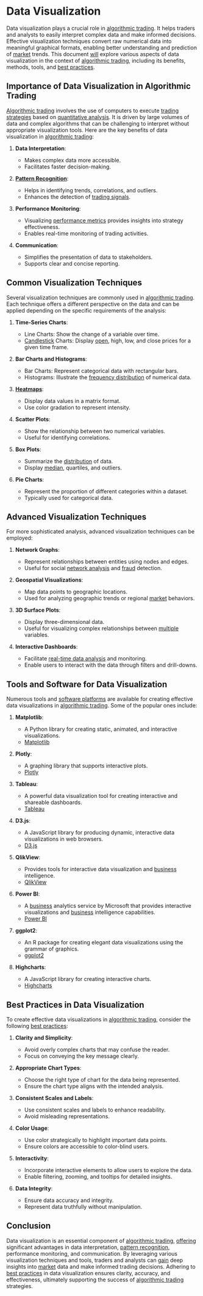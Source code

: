 # Data Visualization

Data visualization plays a crucial role in [algorithmic trading](../a/algorithmic_trading.md). It helps traders and analysts to easily interpret complex data and make informed decisions. Effective visualization techniques convert raw numerical data into meaningful graphical formats, enabling better understanding and prediction of [market](../m/market.md) trends. This document [will](../w/will.md) explore various aspects of data visualization in the context of [algorithmic trading](../a/algorithmic_trading.md), including its benefits, methods, tools, and [best practices](../b/best_practices.md).

## Importance of Data Visualization in Algorithmic Trading

[Algorithmic trading](../a/algorithmic_trading.md) involves the use of computers to execute [trading strategies](../t/trading_strategies.md) based on [quantitative analysis](../q/quantitative_analysis.md). It is driven by large volumes of data and complex algorithms that can be challenging to interpret without appropriate visualization tools. Here are the key benefits of data visualization in [algorithmic trading](../a/algorithmic_trading.md):

1. **Data Interpretation**:
   - Makes complex data more accessible.
   - Facilitates faster decision-making.
   
2. **[Pattern Recognition](../p/pattern_recognition.md)**:
   - Helps in identifying trends, correlations, and outliers.
   - Enhances the detection of [trading signals](../t/trading_signals.md).

3. **Performance Monitoring**:
   - Visualizing [performance metrics](../p/performance_metrics.md) provides insights into strategy effectiveness.
   - Enables real-time monitoring of trading activities.

4. **Communication**:
   - Simplifies the presentation of data to stakeholders.
   - Supports clear and concise reporting.

## Common Visualization Techniques

Several visualization techniques are commonly used in [algorithmic trading](../a/algorithmic_trading.md). Each technique offers a different perspective on the data and can be applied depending on the specific requirements of the analysis:

1. **Time-Series Charts**:
   - Line Charts: Show the change of a variable over time.
   - [Candlestick](../c/candlestick.md) Charts: Display [open](../o/open.md), high, low, and close prices for a given time frame.

2. **Bar Charts and Histograms**:
   - Bar Charts: Represent categorical data with rectangular bars.
   - Histograms: Illustrate the [frequency distribution](../f/frequency_distribution.md) of numerical data.

3. **[Heatmaps](../h/heatmaps_in_trading.md)**:
   - Display data values in a matrix format.
   - Use color gradation to represent intensity.

4. **Scatter Plots**:
   - Show the relationship between two numerical variables.
   - Useful for identifying correlations.

5. **Box Plots**:
   - Summarize the [distribution](../d/distribution.md) of data.
   - Display [median](../m/median.md), quartiles, and outliers.

6. **Pie Charts**:
   - Represent the proportion of different categories within a dataset.
   - Typically used for categorical data.

## Advanced Visualization Techniques

For more sophisticated analysis, advanced visualization techniques can be employed:

1. **Network Graphs**:
   - Represent relationships between entities using nodes and edges.
   - Useful for social [network analysis](../n/network_analysis_in_trading.md) and [fraud](../f/fraud.md) detection.

2. **Geospatial Visualizations**:
   - Map data points to geographic locations.
   - Used for analyzing geographic trends or regional [market](../m/market.md) behaviors.

3. **3D Surface Plots**:
   - Display three-dimensional data.
   - Useful for visualizing complex relationships between [multiple](../m/multiple.md) variables.

4. **Interactive Dashboards**:
   - Facilitate [real-time data analysis](../r/real-time_data_analysis.md) and monitoring.
   - Enable users to interact with the data through filters and drill-downs.

## Tools and Software for Data Visualization

Numerous tools and [software platforms](../s/software_platforms_for_trading.md) are available for creating effective data visualizations in [algorithmic trading](../a/algorithmic_trading.md). Some of the popular ones include:

1. **Matplotlib**:
   - A Python library for creating static, animated, and interactive visualizations.
   - [Matplotlib](https://matplotlib.org/)

2. **Plotly**:
   - A graphing library that supports interactive plots.
   - [Plotly](https://plotly.com/)

3. **Tableau**:
   - A powerful data visualization tool for creating interactive and shareable dashboards.
   - [Tableau](https://www.tableau.com/)

4. **D3.js**:
   - A JavaScript library for producing dynamic, interactive data visualizations in web browsers.
   - [D3.js](https://d3js.org/)

5. **QlikView**:
   - Provides tools for interactive data visualization and [business](../b/business.md) intelligence.
   - [QlikView](https://www.qlik.com/us/products/qlikview)

6. **Power BI**:
   - A [business](../b/business.md) analytics service by Microsoft that provides interactive visualizations and [business](../b/business.md) intelligence capabilities.
   - [Power BI](https://powerbi.microsoft.com/)

7. **ggplot2**:
   - An R package for creating elegant data visualizations using the grammar of graphics.
   - [ggplot2](https://ggplot2.tidyverse.org/)

8. **Highcharts**:
   - A JavaScript library for creating interactive charts.
   - [Highcharts](https://www.highcharts.com/)

## Best Practices in Data Visualization

To create effective data visualizations in [algorithmic trading](../a/algorithmic_trading.md), consider the following [best practices](../b/best_practices.md):

1. **Clarity and Simplicity**:
   - Avoid overly complex charts that may confuse the reader.
   - Focus on conveying the key message clearly.

2. **Appropriate Chart Types**:
   - Choose the right type of chart for the data being represented.
   - Ensure the chart type aligns with the intended analysis.

3. **Consistent Scales and Labels**:
   - Use consistent scales and labels to enhance readability.
   - Avoid misleading representations.

4. **Color Usage**:
   - Use color strategically to highlight important data points.
   - Ensure colors are accessible to color-blind users.

5. **Interactivity**:
   - Incorporate interactive elements to allow users to explore the data.
   - Enable filtering, zooming, and tooltips for detailed insights.

6. **Data Integrity**:
   - Ensure data accuracy and integrity.
   - Represent data truthfully without manipulation.

## Conclusion

Data visualization is an essential component of [algorithmic trading](../a/algorithmic_trading.md), [offering](../o/offering.md) significant advantages in data interpretation, [pattern recognition](../p/pattern_recognition.md), performance monitoring, and communication. By leveraging various visualization techniques and tools, traders and analysts can [gain](../g/gain.md) deep insights into [market](../m/market.md) data and make informed trading decisions. Adhering to [best practices](../b/best_practices.md) in data visualization ensures clarity, accuracy, and effectiveness, ultimately supporting the success of [algorithmic trading](../a/algorithmic_trading.md) strategies.